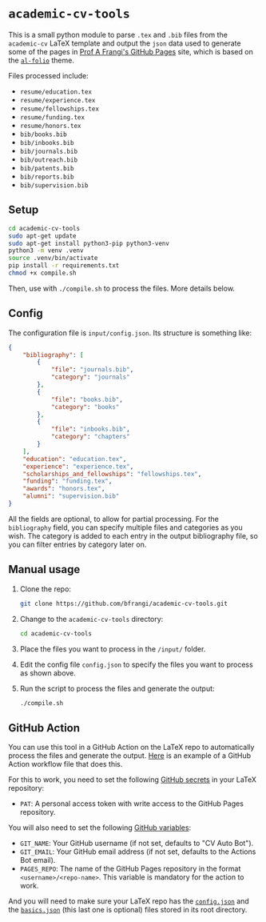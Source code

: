 # `academic-cv-tools`

This is a small python module to parse `.tex` and `.bib` files
from the `academic-cv` LaTeX template and output the `json` data 
used to generate some of the pages in 
[Prof A Frangi's GitHub Pages](https://affrangi.github.io) site,
which is based on the 
[`al-folio`](https://github.com/alshedivat/al-folio) theme.

Files processed include:
- `resume/education.tex`
- `resume/experience.tex`
- `resume/fellowships.tex`
- `resume/funding.tex`
- `resume/honors.tex`
- `bib/books.bib`
- `bib/inbooks.bib`
- `bib/journals.bib`
- `bib/outreach.bib`
- `bib/patents.bib`
- `bib/reports.bib`
- `bib/supervision.bib`

## Setup

```bash
cd academic-cv-tools
sudo apt-get update
sudo apt-get install python3-pip python3-venv
python3 -m venv .venv
source .venv/bin/activate
pip install -r requirements.txt
chmod +x compile.sh
```

Then, use with `./compile.sh` to process the files. More details
below.

## Config

The configuration file is `input/config.json`. Its structure is
something like:

```json
{
    "bibliography": [
        {
            "file": "journals.bib",
            "category": "journals"
        },
        {
            "file": "books.bib",
            "category": "books"
        },
        {
            "file": "inbooks.bib",
            "category": "chapters"
        }
    ],
    "education": "education.tex",
    "experience": "experience.tex",
    "scholarships_and_fellowships": "fellowships.tex",
    "funding": "funding.tex",
    "awards": "honors.tex",
    "alumni": "supervision.bib"
}
```

All the fields are optional, to allow for partial processing. For
the `bibliography` field, you can specify multiple files
and categories as you wish. The category is added to each entry
in the output bibliography file, so you can filter entries by
category later on.

## Manual usage

1. Clone the repo: 

    ```bash
    git clone https://github.com/bfrangi/academic-cv-tools.git
    ```

2. Change to the `academic-cv-tools` directory:

    ```bash
    cd academic-cv-tools
    ```
3. Place the files you want to process in the `/input/` folder.
4. Edit the config file `config.json` to specify the files
   you want to process as shown above. 
5. Run the script to process the files and generate the output:

    ```bash
    ./compile.sh
    ```

## GitHub Action

You can use this tool in a GitHub Action on the LaTeX 
repo to automatically process the files and generate the 
output. [Here](./update-academic-pages.yaml) is an example
of a GitHub Action workflow file that does this.

For this to work, you need to set the following
[GitHub secrets](https://docs.github.com/en/actions/how-tos/security-for-github-actions/security-guides/using-secrets-in-github-actions#creating-secrets-for-a-repository)
in your LaTeX repository:
- `PAT`: A personal access token with write access to the GitHub Pages repository.

You will also need to set the following
[GitHub variables](https://docs.github.com/en/actions/how-tos/writing-workflows/choosing-what-your-workflow-does/store-information-in-variables#creating-configuration-variables-for-a-repository):
- `GIT_NAME`: Your GitHub username (if not set, defaults to "CV Auto Bot").
- `GIT_EMAIL`: Your GitHub email address (if not set, defaults to the Actions Bot email).
- `PAGES_REPO`: The name of the GitHub Pages repository in the format `<username>/<repo-name>`. This variable is mandatory for the action to work.

And you will need to make sure your LaTeX repo has the 
[`config.json`](./input/config.json) and the 
[`basics.json`](./input/basics.json) (this last one is optional) 
files stored in its root directory.
